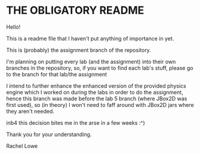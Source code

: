 # THE OBLIGATORY README

Hello!

This is a readme file that I haven't put anything of importance in yet.

This is (probably) the assignment branch of the repository.

I'm planning on putting every lab (and the assignment) into their own branches in the
repository, so, if you want to find each lab's stuff, please go to the branch for that
lab/the assignment

I intend to further enhance the enhanced version of the provided physics engine 
which I worked on during the labs in order to do the assignment, hence this
branch was made before the lab 5 branch (where JBox2D was first used), so (in theory)
I won't need to faff around with JBox2D jars where they aren't needed.

inb4 this decision bites me in the arse in a few weeks :^)

Thank you for your understanding.

Rachel Lowe